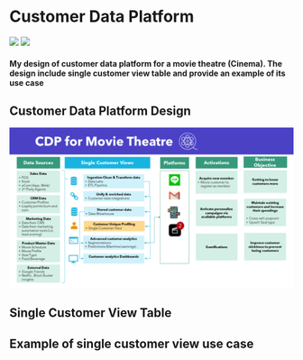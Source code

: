 # Customer Data Platform
[![](https://img.shields.io/badge/-Concept-blue)](#) [![](https://img.shields.io/badge/-Presentation-blue)](#)
#### My design of customer data platform for a movie theatre (Cinema). The design include single customer view table and provide an example of its use case
## Customer Data Platform Design 
![CDP Design](./CDP_Movie.png)
## Single Customer View Table
## Example of single customer view use case
